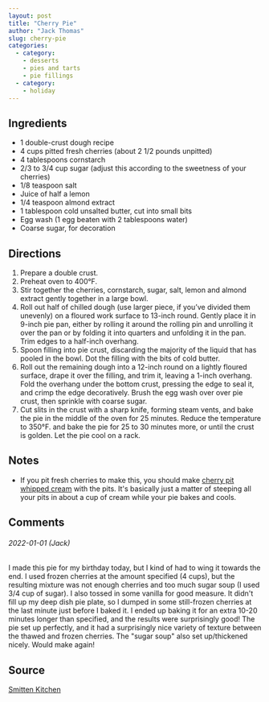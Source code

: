 ```yaml
---
layout: post
title: "Cherry Pie"
author: "Jack Thomas"
slug: cherry-pie
categories:
  - category:
    - desserts
    - pies and tarts
    - pie fillings
  - category:
    - holiday
---
```


## Ingredients

- 1 double-crust dough recipe
- 4 cups pitted fresh cherries (about 2 1/2 pounds unpitted)
- 4 tablespoons cornstarch
- 2/3 to 3/4 cup sugar (adjust this according to the sweetness of your cherries)
- 1/8 teaspoon salt
- Juice of half a lemon
- 1/4 teaspoon almond extract
- 1 tablespoon cold unsalted butter, cut into small bits
- Egg wash (1 egg beaten with 2 tablespoons water)
- Coarse sugar, for decoration

## Directions

1. Prepare a double crust.
2. Preheat oven to 400°F.
3. Stir together the cherries, cornstarch, sugar, salt, lemon and almond extract gently together in a large bowl.
4. Roll out half of chilled dough (use larger piece, if you’ve divided them unevenly) on a floured work surface to 13-inch round. Gently place it in 9-inch pie pan, either by rolling it around the rolling pin and unrolling it over the pan or by folding it into quarters and unfolding it in the pan. Trim edges to a half-inch overhang.
5. Spoon filling into pie crust, discarding the majority of the liquid that has pooled in the bowl. Dot the filling with the bits of cold butter.
6. Roll out the remaining dough into a 12-inch round on a lightly floured surface, drape it over the filling, and trim it, leaving a 1-inch overhang. Fold the overhang under the bottom crust, pressing the edge to seal it, and crimp the edge decoratively. Brush the egg wash over over pie crust, then sprinkle with coarse sugar.
7. Cut slits in the crust with a sharp knife, forming steam vents, and bake the pie in the middle of the oven for 25 minutes. Reduce the temperature to 350°F. and bake the pie for 25 to 30 minutes more, or until the crust is golden. Let the pie cool on a rack.

## Notes

- If you pit fresh cherries to make this, you should make [cherry pit whipped cream](https://www.seriouseats.com/cherry-pit-whipped-cream-recipe) with the pits. It's basically just a matter of steeping all your pits in about a cup of cream while your pie bakes and cools.

## Comments

###### 2022-01-01 (Jack)

I made this pie for my birthday today, but I kind of had to wing it towards the end. I used frozen cherries at the amount specified (4 cups), but the resulting mixture was not enough cherries and too much sugar soup (I used 3/4 cup of sugar). I also tossed in some vanilla for good measure. It didn't fill up my deep dish pie plate, so I dumped in some still-frozen cherries at the last minute just before I baked it. I ended up baking it for an extra 10-20 minutes longer than specified, and the results were surprisingly good! The pie set up perfectly, and it had a surprisingly nice variety of texture between the thawed and frozen cherries. The "sugar soup" also set up/thickened nicely. Would make again!

## Source

[Smitten Kitchen](https://smittenkitchen.com/2008/06/sweet-cherry-pie/)
